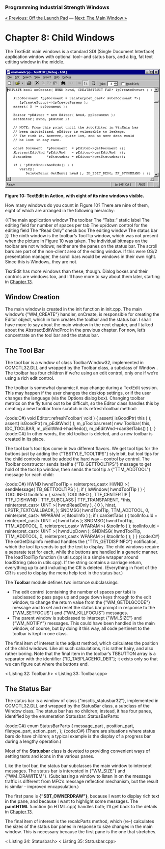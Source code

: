 ﻿### Programming Industrial Strength Windows
[« Previous: Off the Launch Pad](Chapter-7-Off-the-Launch-Pad.md) — [Next: The Main Window »](Chapter-9-The-Main-Window.md)
# Chapter 8: Child Windows

The TextEdit main windows is a standard SDI (Single Document Interface) application window with optional tool– and status bars, and a big, fat text editing window in the middle.

![](Chapter-8-Child-Windows-Figure10.bmp)

**Figure 10: TextEdit in Action, with eight of its nine windows visible.**

How many windows do you count in Figure 10? There are nine of them, eight of which are arranged in the following hierarchy:

{{The main application window
   The toolbar
      The “Tabs:” static label
      The editing field for number of spaces per tab
      The up/down control for the editing field
      The “Read Only” check box
   The editing window
   The status bar
}}
The ninth window is the toolbar’s ToolTip window, which was not present when the picture in Figure 10 was taken. The individual bitmaps on the toolbar are not windows; neither are the panes on the status bar. The scroll bars are part of the non-client area of the editing window. If this were OS/2 presentation manager, the scroll bars would be windows in their own right. Since this is Windows, they are not.

TextEdit has more windows than these, though. Dialog boxes and their controls are windows too, and I’ll have more to say about them later, starting in [Chapter 13](Chapter-13-About-Dialogs.md).

## Window Creation

The main window is created in the init function in init.cpp. The main window’s {"WM_CREATE"} handler, onCreate, is responsible for creating the Editor object, which in turn creates the toolbar and the status bar. I shall have more to say about the main window in the next chapter, and I talked about the AbstractEditWndProc in the previous chapter. For now, let’s concentrate on the tool bar and the status bar.

## The Tool Bar

The tool bar is a window of class ToolbarWindow32, implemented in COMCTL32.DLL and wrapped by the Toolbar class, a subclass of Window . The toolbar has four children if we’re using an edit control, only one if we’re using a rich edit control.

The toolbar is somewhat dynamic; it may change during a TextEdit session. This may happen if the user changes the desktop settings, or if the user changes the language (via the Options dialog box). Changing toolbar metrics on the fly turns out to be difficult, so the Editor class handles this by creating a new toolbar from scratch in its refreshToolbar method:

{code:C#}
void Editor::refreshToolbar( void ) {
   assert( isGoodPtr( this ) );
   assert( isGoodPtr( m_pEditWnd ) );
   m_pToolbar.reset( new Toolbar( this, IDC_TOOLBAR, m_pEditWnd->hasRedo(), m_pEditWnd->canSetTabs() ) );
}
{code:C#}
In other words, the old toolbar is deleted, and a new toolbar is created in its place.

The tool bar’s tool tips come in two different flavors. We get tool tips for the buttons just by adding the {"TBSTYLE_TOOLTIPS"} style bit, but tool tips for the child controls must be added the hard way – control by control. The Toolbar constructor sends itself a {"TB_GETTOOLTIPS"} message to get hold of the tool tip window, then sends the tool tip a {"TTM_ADDTOOL"} message for each child:

{code:C#}
HWND hwndToolTip = 
   reinterpret_cast< HWND >( sendMessage( TB_GETTOOLTIPS ) );
if ( IsWindow( hwndToolTip ) ) {
   TOOLINFO toolInfo = {
      sizeof( TOOLINFO ),
      TTF_CENTERTIP | TTF_IDISHWND | TTF_SUBCLASS | TTF_TRANSPARENT,
      *this, reinterpret_cast< UINT >( hwndReadOnly ), { 0 },
      hinst, LPSTR_TEXTCALLBACK,
   };
   SNDMSG( hwndToolTip, TTM_ADDTOOL, 0, reinterpret_cast< WPARAM >( &toolInfo ) );
   if ( canSetTabs ) {
      toolInfo.uId = reinterpret_cast< UINT >( hwndTabs );
      SNDMSG( hwndToolTip, TTM_ADDTOOL, 0, reinterpret_cast< WPARAM >( &toolInfo ) );
      toolInfo.uId = reinterpret_cast< UINT >( hwndUpDown );
      SNDMSG( hwndToolTip, TTM_ADDTOOL, 0, reinterpret_cast< WPARAM >( &toolInfo ) );
   }
}
{code:C#}
The onGetDispInfo method handles the {"TTN_GETDISPINFO"} notification, which the tool tip sends to get the text to display. The child windows require a separate test for each, while the buttons are handled in a generic manner. The loadToolTip function (in utils.cpp) is a simple wrapper around loadString (also in utils.cpp). If the string contains a carriage return, everything up to and including the CR is deleted. (Everything in front of the CR is used to display the menu help text in the status bar.)

The **Toolbar** module defines two instance subclassings: 

* The edit control (containing the number of spaces per tab) is subclassed to pass page up and page down keys through to the edit window, to change the return value from the {"WM_GETDLGCODE"} message and to set and reset the status bar prompt in response to the {"WM_SETFOCUS"} and {"WM_KILLFOCUS"} messages.
* The parent window is subclassed to intercept {"WM_SIZE"} and {"WM_NOTIFY"} messages. This could have been handled in the main window, of course, but by doing it this way, all code pertinent to the toolbar is kept in one class.

The final item of interest is the adjust method, which calculates the position of the child windows. Like all such calculations, it is rather hairy, and also rather boring. Note that the final item in the toolbar’s TBBUTTON array is a separator with the identifier {"ID_TABPLACEHOLDER"}; it exists only so that we can figure out where the buttons end.

< Listing 32: Toolbar.h>
< Listing 33: Toolbar.cpp>

## The Status Bar

The status bar is a window of class {"msctls_statusbar32"}, implemented in COMCTL32.DLL and wrapped by the StatusBar class, a subclass of the Window class. The status bar has no children; instead, it has four panes, identified by the enumeration Statusbar::StatusBarParts:

{code:C#}
enum StatusBarParts {
   message_part ,
   position_part,
   filetype_part,
   action_part  ,
};
{code:C#}
(There are situations where status bars do have children; a typical example is the display of a progress bar during a lengthy operation.)

Most of the **Statusbar** class is devoted to providing convenient ways of setting texts and icons in the various panes.

Like the tool bar, the status bar subclasses the main window to intercept messages. The status bar is interested in {"WM_SIZE"} and {"WM_DRAWITEM"}. (Subclassing a window to listen in on the message traffic is different from MFC’s message reflection mechanism, but the result is similar – improved encapsulation.)

The first pane is **{"SBT_OWNERDRAW"}**, because I want to display rich text in the pane, and because I want to highlight some messages. The **paintHTML** function (in HTML.cpp) handles both; I’ll get back to the details in [Chapter 13](Chapter-13-About-Dialogs.md).

The final item of interest is the recalcParts method, which (re-) calculates the sizes of the status bar panes in response to size changes in the main window. This is necessary because the first pane is the one that stretches.

< Listing 34: Statusbar.h>
< Listing 35: Statusbar.cpp>
